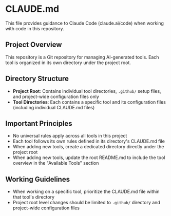 # CLAUDE.md

This file provides guidance to Claude Code (claude.ai/code) when working with code in this repository.

## Project Overview

This repository is a Git repository for managing AI-generated tools. Each tool is organized in its own directory under the project root.

## Directory Structure

- **Project Root**: Contains individual tool directories, `.github/` setup files, and project-wide configuration files only
- **Tool Directories**: Each contains a specific tool and its configuration files (including individual CLAUDE.md files)

## Important Principles

- No universal rules apply across all tools in this project
- Each tool follows its own rules defined in its directory's CLAUDE.md file
- When adding new tools, create a dedicated directory directly under the project root
- When adding new tools, update the root README.md to include the tool overview in the "Available Tools" section

## Working Guidelines

- When working on a specific tool, prioritize the CLAUDE.md file within that tool's directory
- Project root level changes should be limited to `.github/` directory and project-wide configuration files